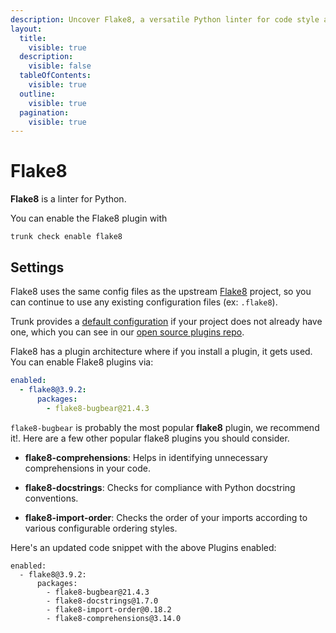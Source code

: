 ```yaml
---
description: Uncover Flake8, a versatile Python linter for code style and error checking. Flake 8 checks against PEP 8 and more, with plugin support for broader analysis.
layout:
  title:
    visible: true
  description:
    visible: false
  tableOfContents:
    visible: true
  outline:
    visible: true
  pagination:
    visible: true
---
```


# Flake8

**Flake8** is a linter for Python.

You can enable the Flake8 plugin with

```shell
trunk check enable flake8
```

## Settings


Flake8 uses the same config files as the
upstream [Flake8](https://flake8.pycqa.org/en/latest/) project, so you can continue to use any
existing configuration files (ex: `.flake8`).
    

Trunk provides a [default configuration](https://github.com/trunk-io/plugins/tree/main/linters/flake8) if your project does not already have one,
which you can see in our [open source plugins repo](https://github.com/trunk-io/plugins/tree/main).



Flake8 has a plugin architecture where if you install a plugin, it gets used. You can enable Flake8 plugins via:

```yaml
enabled:
  - flake8@3.9.2:
      packages:
        - flake8-bugbear@21.4.3
```
`flake8-bugbear` is probably the most popular **flake8** plugin, we recommend it!. Here are a few other popular flake8 plugins you should consider.

* **flake8-comprehensions**: Helps in identifying unnecessary comprehensions in your code.

* **flake8-docstrings**: Checks for compliance with Python docstring conventions.

* **flake8-import-order**: Checks the order of your imports according to various configurable ordering styles.

Here's an updated code snippet with the above Plugins enabled:

```undefined
enabled:
  - flake8@3.9.2:
      packages:
        - flake8-bugbear@21.4.3
        - flake8-docstrings@1.7.0
        - flake8-import-order@0.18.2
        - flake8-comprehensions@3.14.0
```


